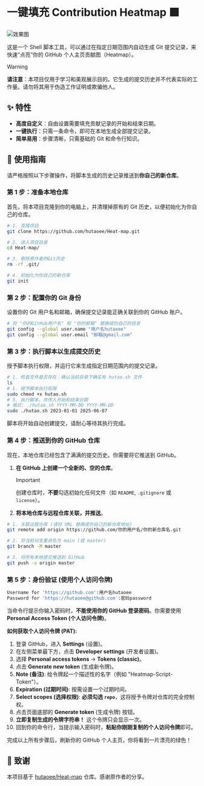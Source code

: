 # 一键填充 Contribution Heatmap 🟩

![效果图](https://raw.githubusercontent.com/hutaoee/Tu-api/refs/heads/main/logo/github.png)

这是一个 Shell 脚本工具，可以通过在指定日期范围内自动生成 Git 提交记录，来快速“点亮”你的 GitHub 个人主页贡献图（Heatmap）。

> [!WARNING]
> **请注意**：本项目仅用于学习和美观展示目的。它生成的提交历史并不代表实际的工作量。请勿将其用于伪造工作证明或欺骗他人。

## ✨ 特性

- **高度自定义**：自由设置需要填充贡献记录的开始和结束日期。
- **一键执行**：只需一条命令，即可在本地生成全部提交记录。
- **简单易用**：步骤清晰，只需基础的 Git 和命令行知识。

## 🚀 使用指南

请严格按照以下步骤操作，将脚本生成的历史记录推送到**你自己的新仓库**。

### 第 1 步：准备本地仓库

首先，将本项目克隆到你的电脑上，并清理掉原有的 Git 历史，以便初始化为你自己的仓库。

```bash
# 1. 克隆项目
git clone https://github.com/hutaoee/Heat-map.git

# 2. 进入项目目录
cd Heat-map/

# 3. 删除原作者的Git历史
rm -rf .git/

# 4. 初始化为你自己的新仓库
git init
```

### 第 2 步：配置你的 Git 身份

设置你的 Git 用户名和邮箱，确保提交记录能正确关联到你的 GitHub 账户。

```bash
# 将 "你的GitHub用户名" 和 "你的邮箱" 替换成你自己的信息
git config --global user.name "用户名hutaoee"
git config --global user.email "邮箱@gmail.com"
```

### 第 3 步：执行脚本以生成提交历史

授予脚本执行权限，并运行它来生成指定日期范围内的提交记录。

```bash
# 1. 检查文件是否存在：确认当前目录下确实有 hutao.sh 文件
ls
# 1. 授予脚本执行权限
sudo chmod +x hutao.sh
# 3. 执行脚本，并传入开始和结束日期
# 格式: ./hutao.sh YYYY-MM-DD YYYY-MM-DD
sudo ./hutao.sh 2023-01-01 2025-06-07
```

脚本将开始自动创建提交，请耐心等待其执行完成。

### 第 4 步：推送到你的 GitHub 仓库

现在，本地仓库已经包含了满满的提交历史。你需要将它推送到 GitHub。

1.  **在 GitHub 上创建一个全新的、空的仓库**。
    > [!IMPORTANT]
    > 创建仓库时，**不要**勾选初始化任何文件（如 `README`, `.gitignore` 或 `license`）。

2.  **将本地仓库与远程仓库关联，并推送**。

```bash
# 1. 关联远程仓库 (请将 URL 替换成你自己的新仓库地址)
git remote add origin https://github.com/你的用户名/你的新仓库名.git

# 2. 将当前分支重命名为 main (或 master)
git branch -M master

# 3. 将所有本地提交推送到 GitHub
git push -u origin master
```

### 第 5 步：身份验证 (使用个人访问令牌)
```bash
Username for 'https://github.com':用户名hutaoee
Password for 'https://hutaoee@github.com':密码password
```
当命令行提示你输入密码时，**不能使用你的 GitHub 登录密码**。你需要使用 **Personal Access Token (个人访问令牌)**。

**如何获取个人访问令牌 (PAT):**

1.  登录 GitHub，进入 **Settings** (设置)。
2.  在左侧菜单最下方，点击 **Developer settings** (开发者设置)。
3.  选择 **Personal access tokens** -> **Tokens (classic)**。
4.  点击 **Generate new token** (生成新令牌)。
5.  **Note (备注)**: 给令牌起一个描述性的名字（例如 "Heatmap-Script-Token"）。
6.  **Expiration (过期时间)**: 按需设置一个过期时间。
7.  **Select scopes (选择权限)**: **必须勾选 `repo`**，这将授予令牌对仓库的完全控制权。
8.  点击页面底部的 **Generate token** (生成令牌) 按钮。
9.  **立即复制生成的令牌字符串！** 这个令牌只会显示一次。
10. 回到你的命令行，当提示输入密码时，**粘贴你刚刚复制的个人访问令牌**即可。

完成以上所有步骤后，刷新你的 GitHub 个人主页，你将看到一片漂亮的绿色！

## 🙏 致谢

本项目基于 [hutaoee/Heat-map](https://github.com/hutaoee/Heat-map) 仓库。感谢原作者的分享。
